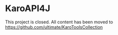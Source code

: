 KaroAPI4J
=========

This project is closed. All content has been moved to https://github.com/ultimate/KaroToolsCollection
